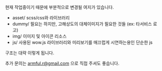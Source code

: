 현재 작업중이기 때문에 부분적으로 변경될 여지가 있습니다.

- asset/ scss/css와 라이브러리
- dummy/ 필요는 하지만, 고해상도의 대체이미지가 필요한 것들 (ex: 타서비스 로고)
- img/ 이미지 및 아이콘 리소스
- js/ 사용된 wow.js 라이브러리와 미리보기를 매끄럽게 시연하는용인 단순한 js

구조는 대략 이렇게 됩니다.


추가 문의는 armful.r@gmail.com 으로 직접 주셔도 좋습니다.
